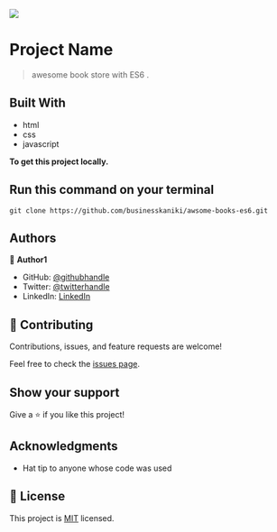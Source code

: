![](https://www.shutterstock.com/image-vector/book-shop-logo-simple-illustration-vector-762737542)

# Project Name

>awesome book store with ES6 .


## Built With

- html
- css
- javascript

**To get this project locally.**
## Run this command on your terminal


```
git clone https://github.com/businesskaniki/awsome-books-es6.git

```
## Authors

👤 **Author1**

- GitHub: [@githubhandle](https://github.com/githubhandle)
- Twitter: [@twitterhandle](https://twitter.com/twitterhandle)
- LinkedIn: [LinkedIn](https://linkedin.com/in/linkedinhandle)

## 🤝 Contributing

Contributions, issues, and feature requests are welcome!

Feel free to check the [issues page](../../issues/).

## Show your support

Give a ⭐️ if you like this project!

## Acknowledgments

- Hat tip to anyone whose code was used

## 📝 License

This project is [MIT](./MIT.md) licensed.
